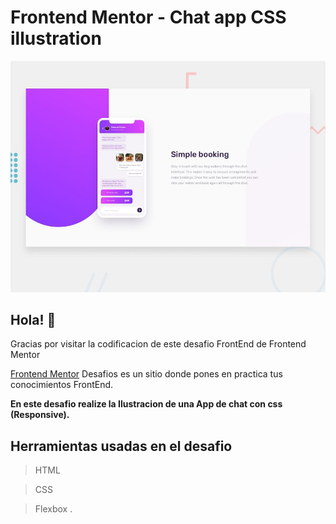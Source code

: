 # Frontend Mentor - Chat app CSS illustration

![Design preview for the Chat app CSS illustration coding challenge](./design/desktop-preview.jpg)

## Hola!  👋

Gracias por visitar la codificacion de este desafio FrontEnd de Frontend Mentor



[Frontend Mentor](https://www.frontendmentor.io) Desafios es un sitio donde pones en practica tus conocimientos FrontEnd.

**En este desafio realize la Ilustracion de una App de chat con css (Responsive).**

## Herramientas usadas en el desafio
>HTML

>CSS

>Flexbox .
